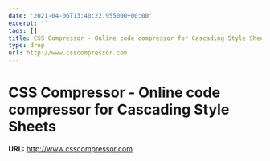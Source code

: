 ```yaml
---
date: '2021-04-06T13:40:22.955000+00:00'
excerpt: ''
tags: []
title: CSS Compressor - Online code compressor for Cascading Style Sheets
type: drop
url: http://www.csscompressor.com
---
```


# CSS Compressor - Online code compressor for Cascading Style Sheets

**URL:** http://www.csscompressor.com
